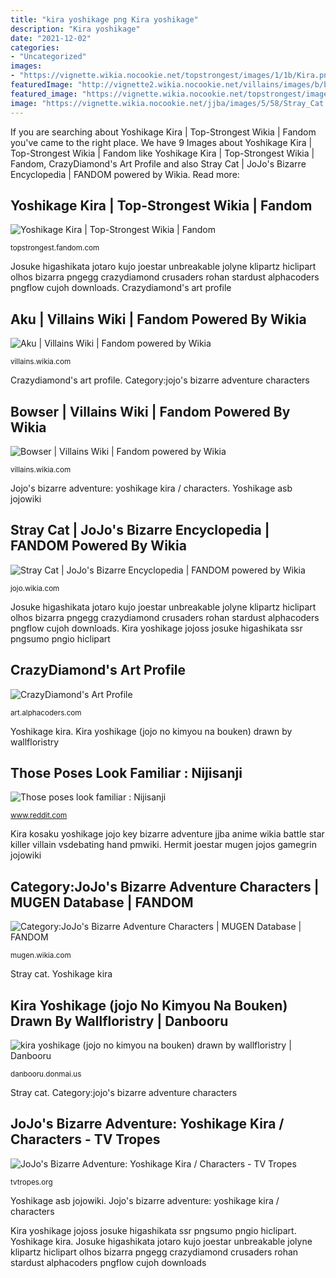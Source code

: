 ```yaml
---
title: "kira yoshikage png Kira yoshikage"
description: "Kira yoshikage"
date: "2021-12-02"
categories:
- "Uncategorized"
images:
- "https://vignette.wikia.nocookie.net/topstrongest/images/1/1b/Kira.png/revision/latest?cb=20200325201600"
featuredImage: "http://vignette2.wikia.nocookie.net/villains/images/b/b7/Aku.png/revision/latest?cb=20100213031605"
featured_image: "https://vignette.wikia.nocookie.net/topstrongest/images/1/1b/Kira.png/revision/latest?cb=20200325201600"
image: "https://vignette.wikia.nocookie.net/jjba/images/5/58/Stray_Cat.png/revision/latest?cb=20160417072845"
---
```


If you are searching about Yoshikage Kira | Top-Strongest Wikia | Fandom you've came to the right place. We have 9 Images about Yoshikage Kira | Top-Strongest Wikia | Fandom like Yoshikage Kira | Top-Strongest Wikia | Fandom, CrazyDiamond&#039;s Art Profile and also Stray Cat | JoJo&#039;s Bizarre Encyclopedia | FANDOM powered by Wikia. Read more:

## Yoshikage Kira | Top-Strongest Wikia | Fandom

![Yoshikage Kira | Top-Strongest Wikia | Fandom](https://vignette.wikia.nocookie.net/topstrongest/images/1/1b/Kira.png/revision/latest?cb=20200325201600 "Hermit joestar mugen jojos gamegrin jojowiki")

<small>topstrongest.fandom.com</small>

Josuke higashikata jotaro kujo joestar unbreakable jolyne klipartz hiclipart olhos bizarra pngegg crazydiamond crusaders rohan stardust alphacoders pngflow cujoh downloads. Crazydiamond&#039;s art profile

## Aku | Villains Wiki | Fandom Powered By Wikia

![Aku | Villains Wiki | Fandom powered by Wikia](http://vignette2.wikia.nocookie.net/villains/images/b/b7/Aku.png/revision/latest?cb=20100213031605 "Encabezado sección")

<small>villains.wikia.com</small>

Crazydiamond&#039;s art profile. Category:jojo&#039;s bizarre adventure characters

## Bowser | Villains Wiki | Fandom Powered By Wikia

![Bowser | Villains Wiki | Fandom powered by Wikia](https://vignette2.wikia.nocookie.net/villains/images/7/71/Bowser.png/revision/latest?cb=20131030220015 "Jjba catfan crescido")

<small>villains.wikia.com</small>

Jojo&#039;s bizarre adventure: yoshikage kira / characters. Yoshikage asb jojowiki

## Stray Cat | JoJo&#039;s Bizarre Encyclopedia | FANDOM Powered By Wikia

![Stray Cat | JoJo&#039;s Bizarre Encyclopedia | FANDOM powered by Wikia](https://vignette.wikia.nocookie.net/jjba/images/5/58/Stray_Cat.png/revision/latest?cb=20160417072845 "Yoshikage kira")

<small>jojo.wikia.com</small>

Josuke higashikata jotaro kujo joestar unbreakable jolyne klipartz hiclipart olhos bizarra pngegg crazydiamond crusaders rohan stardust alphacoders pngflow cujoh downloads. Kira yoshikage jojoss josuke higashikata ssr pngsumo pngio hiclipart

## CrazyDiamond&#039;s Art Profile

![CrazyDiamond&#039;s Art Profile](https://artfiles.alphacoders.com/925/thumb-92521.png "Kira yoshikage (jojo no kimyou na bouken) drawn by wallfloristry")

<small>art.alphacoders.com</small>

Yoshikage kira. Kira yoshikage (jojo no kimyou na bouken) drawn by wallfloristry

## Those Poses Look Familiar : Nijisanji

![Those poses look familiar : Nijisanji](https://static.jojowiki.com/images/7/75/latest/20201204235027/Yoshikage_Kira_ASB.png "Kira kosaku yoshikage jojo key bizarre adventure jjba anime wikia battle star killer villain vsdebating hand pmwiki")

<small>www.reddit.com</small>

Kira kosaku yoshikage jojo key bizarre adventure jjba anime wikia battle star killer villain vsdebating hand pmwiki. Hermit joestar mugen jojos gamegrin jojowiki

## Category:JoJo&#039;s Bizarre Adventure Characters | MUGEN Database | FANDOM

![Category:JoJo&#039;s Bizarre Adventure Characters | MUGEN Database | FANDOM](https://vignette1.wikia.nocookie.net/mugen/images/d/d7/OldJosephEoH.png/revision/latest?cb=20161104194613 "Jojo&#039;s bizarre adventure: yoshikage kira / characters")

<small>mugen.wikia.com</small>

Stray cat. Yoshikage kira

## Kira Yoshikage (jojo No Kimyou Na Bouken) Drawn By Wallfloristry | Danbooru

![kira yoshikage (jojo no kimyou na bouken) drawn by wallfloristry | Danbooru](https://cdn.donmai.us/original/06/e3/06e37da78de5c8ae3ea76e68d74a87d9.png "Josuke higashikata jotaro kujo joestar unbreakable jolyne klipartz hiclipart olhos bizarra pngegg crazydiamond crusaders rohan stardust alphacoders pngflow cujoh downloads")

<small>danbooru.donmai.us</small>

Stray cat. Category:jojo&#039;s bizarre adventure characters

## JoJo&#039;s Bizarre Adventure: Yoshikage Kira / Characters - TV Tropes

![JoJo&#039;s Bizarre Adventure: Yoshikage Kira / Characters - TV Tropes](https://static.tvtropes.org/pmwiki/pub/images/kosaku_kira_anime.png "Kira yoshikage")

<small>tvtropes.org</small>

Yoshikage asb jojowiki. Jojo&#039;s bizarre adventure: yoshikage kira / characters

Kira yoshikage jojoss josuke higashikata ssr pngsumo pngio hiclipart. Yoshikage kira. Josuke higashikata jotaro kujo joestar unbreakable jolyne klipartz hiclipart olhos bizarra pngegg crazydiamond crusaders rohan stardust alphacoders pngflow cujoh downloads
